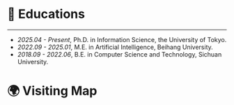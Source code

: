 
# 📖 Educations
-----
- *2025.04 - Present*, Ph.D. in Information Science, the University of Tokyo. 
- *2022.09 - 2025.01*, M.E. in Artificial Intelligence, Beihang University.
- *2018.09 - 2022.06*, B.E. in  Computer Science and Technology, Sichuan University. 

# 🌍 Visiting Map
<script type="text/javascript" id="mmvst_globe" src="//mapmyvisitors.com/globe.js?d=17MSicXBw0pfelgGnaR1IbAe6PO5DZFKrhRwmdncjtA"></script>
